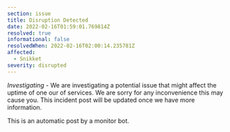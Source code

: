 ```yaml
---
section: issue
title: Disruption Detected
date: 2022-02-16T01:59:01.769814Z
resolved: true
informational: false
resolvedWhen: 2022-02-16T02:00:14.235781Z
affected:
  - Snikket
severity: disrupted
---
```

*Investigating* - We are investigating a potential issue that might affect the uptime of one our of services. We are sorry for any inconvenience this may cause you. This incident post will be updated once we have more information.

This is an automatic post by a monitor bot.
        